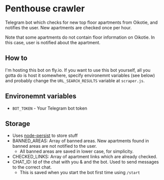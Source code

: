# Penthouse crawler

Telegram bot which checks for new top floor apartments from Oikotie, and notifies the user. New apartments are checked once per hour.

Note that some apartments do not contain floor information on Oikotie. In this case, user is notified about the apartment.

## How to

I'm hosting this bot on fly.io. If you want to use this bot yourself, all you gotta do is host it somewhere, specify environemnt variables (see below) and probably change the `URL_SEARCH_RESULTS` variable at `scraper.js`.

## Environemnt variables

- `BOT_TOKEN` - Your Telegram bot token

## Storage

- Uses [node-persist](https://www.npmjs.com/package/node-persist) to store stuff
- BANNED_AREAS: Array of banned areas. New apartments found in banned areas are not notified to the user.
  - All banned areas are saved in lower case, for simplicity.
- CHECKED_LINKS: Array of apartment links which are already checked.
- CHAT_ID: Id of the chat with you & and the bot. Used to send messages to the correct chat.
  - This is saved when you start the bot first time using `/start`
